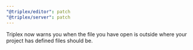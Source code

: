 ```yaml
---
"@triplex/editor": patch
"@triplex/server": patch
---
```


Triplex now warns you when the file you have open is outside where your project
has defined files should be.
